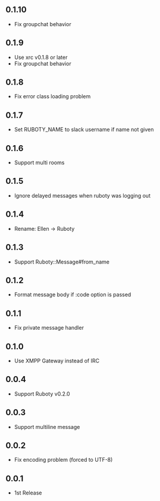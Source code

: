 ## 0.1.10
* Fix groupchat behavior

## 0.1.9
* Use xrc v0.1.8 or later
* Fix groupchat behavior

## 0.1.8
* Fix error class loading problem

## 0.1.7
* Set RUBOTY_NAME to slack username if name not given

## 0.1.6
* Support multi rooms

## 0.1.5
* Ignore delayed messages when ruboty was logging out

## 0.1.4
* Rename: Ellen -> Ruboty

## 0.1.3
* Support Ruboty::Message#from_name

## 0.1.2
* Format message body if :code option is passed

## 0.1.1
* Fix private message handler

## 0.1.0
* Use XMPP Gateway instead of IRC

## 0.0.4
* Support Ruboty v0.2.0

## 0.0.3
* Support multiline message

## 0.0.2
* Fix encoding problem (forced to UTF-8)

## 0.0.1
* 1st Release
